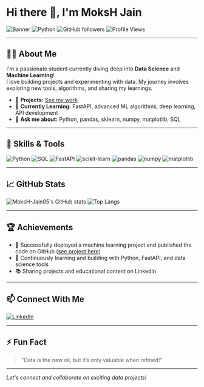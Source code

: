 # Hi there 👋, I'm MoksH Jain

![Banner](https://img.shields.io/badge/Data%20Science-Enthusiast-blue?style=flat-square)
![Python](https://img.shields.io/badge/Python-Expert-blue?logo=python&logoColor=white)
![GitHub followers](https://img.shields.io/github/followers/MoksH-Jain05?label=Followers&style=social)
![Profile Views](https://komarev.com/ghpvc/?username=MoksH-Jain05)

---

## 👨‍💻 About Me

I'm a passionate student currently diving deep into **Data Science** and **Machine Learning**!  
I love building projects and experimenting with data. My journey involves exploring new tools, algorithms, and sharing my learnings.

- 🔭 **Projects:** [See my work](https://github.com/MoksH-Jain05?tab=repositories)
- 🌱 **Currently Learning:** FastAPI, advanced ML algorithms, deep learning, API development
- 💬 **Ask me about:** Python, pandas, sklearn, numpy, matplotlib, SQL

---

## 🚀 Skills & Tools

![Python](https://img.shields.io/badge/Python-3776AB?logo=python&logoColor=white)
![SQL](https://img.shields.io/badge/SQL-4479A1?logo=mysql&logoColor=white)
![FastAPI](https://img.shields.io/badge/FastAPI-009688?logo=fastapi&logoColor=white)
![scikit-learn](https://img.shields.io/badge/scikit--learn-F7931E?logo=scikit-learn&logoColor=white)
![pandas](https://img.shields.io/badge/pandas-150458?logo=pandas&logoColor=white)
![numpy](https://img.shields.io/badge/numpy-013243?logo=numpy&logoColor=white)
![matplotlib](https://img.shields.io/badge/matplotlib-11557C?logo=matplotlib&logoColor=white)

---

## 📈 GitHub Stats

![MoksH-Jain05's GitHub stats](https://github-readme-stats.vercel.app/api?username=MoksH-Jain05&show_icons=true&theme=radical)
![Top Langs](https://github-readme-stats.vercel.app/api/top-langs/?username=MoksH-Jain05&layout=compact&theme=radical)

---

## 🏆 Achievements

- 🚀 Successfully deployed a machine learning project and published the code on GitHub ([see project here](YOUR_PROJECT_REPO_LINK))
- 🌱 Continuously learning and building with Python, FastAPI, and data science tools
- 📚 Sharing projects and educational content on LinkedIn

---

## 📫 Connect With Me

[![LinkedIn](https://img.shields.io/badge/LinkedIn-MoksH%20Jain-blue?style=for-the-badge&logo=linkedin)](YOUR_LINKEDIN_URL_HERE)

---

## ⚡ Fun Fact

> "Data is the new oil, but it’s only valuable when refined!"

---

*Let's connect and collaborate on exciting data projects!*
